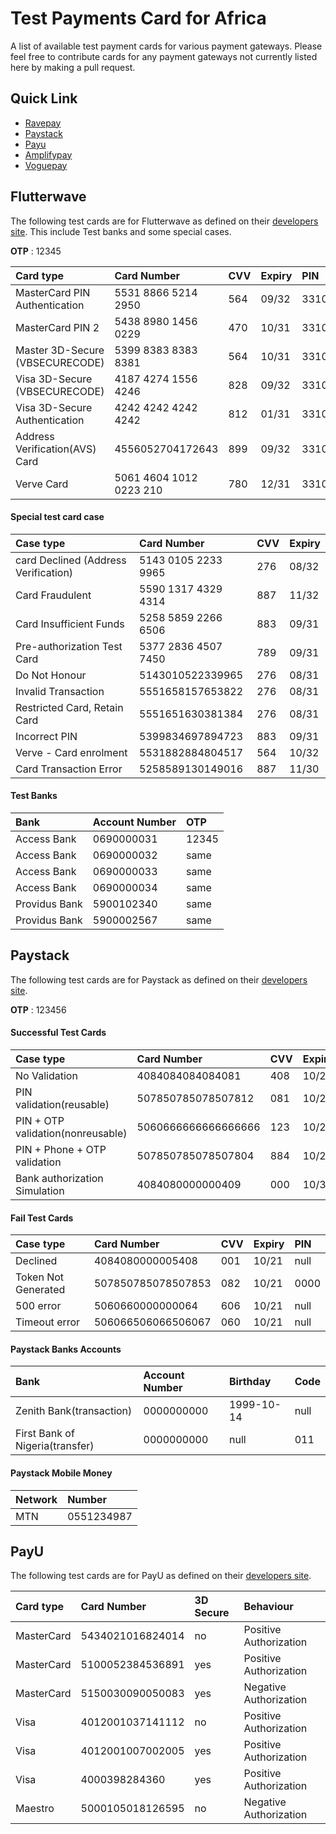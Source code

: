# Test Payments Card for Africa

A list of available test payment cards for various payment gateways. Please feel free to contribute cards for any payment gateways not currently listed here by making a pull request.

## Quick Link

- [Ravepay](#flutterwave)
- [Paystack](#paystack)
- [Payu](#payu)
- [Amplifypay]()
- [Voguepay]()

## Flutterwave

The following test cards are for Flutterwave as defined on their [developers site](https://developer.flutterwave.com/docs/test-cards). This include Test banks and some special cases.

**OTP** : 12345

Card type                         | Card Number                   | CVV       | Expiry      | PIN
:---------------------------------|:------------------------------|:----------|:------------|:---------
MasterCard PIN Authentication     | 5531 8866 5214 2950           | 564       | 09/32       | 3310
MasterCard PIN 2                  | 5438 8980 1456 0229           | 470       | 10/31       | 3310
Master 3D-Secure (VBSECURECODE)   | 5399 8383 8383 8381           | 564       | 10/31       | 3310
Visa 3D-Secure (VBSECURECODE)     | 4187 4274 1556 4246           | 828       | 09/32       | 3310
Visa 3D-Secure Authentication     | 4242 4242 4242 4242           | 812       | 01/31       | 3310
Address Verification(AVS) Card    | 4556052704172643              | 899       | 09/32       | 3310
Verve Card                        | 5061 4604 1012 0223 210       | 780       | 12/31       | 3310

#### Special test card case

Case type                              |  Card Number           | CVV       | Expiry
:--------------------------------------|:-----------------------|:----------|:------------
card Declined (Address Verification)   |  5143 0105 2233 9965   | 276       | 08/32 
Card Fraudulent                        |  5590 1317 4329 4314   | 887       | 11/32
Card Insufficient Funds                |  5258 5859 2266 6506   | 883       | 09/31
Pre-authorization Test Card            |  5377 2836 4507 7450   | 789       | 09/31
Do Not Honour                          |  5143010522339965      | 276       | 08/31
Invalid Transaction                    |  5551658157653822      | 276       | 08/31
Restricted Card, Retain Card           |  5551651630381384      | 276       | 08/31
Incorrect PIN                          |  5399834697894723      | 883       | 09/31
Verve - Card enrolment                 |  5531882884804517      | 564       | 10/32
Card Transaction Error                 |  5258589130149016      | 887       | 11/30

#### Test Banks

Bank            | Account Number     | OTP      
:---------------|:------------------|:-----------
Access Bank     | 0690000031       | 12345
Access Bank     | 0690000032       | same
Access Bank     | 0690000033       | same
Access Bank     | 0690000034       | same
Providus Bank   | 5900102340       | same
Providus Bank   | 5900002567       | same


## Paystack

The following test cards are for Paystack as defined on their [developers site](https://paystack.com/docs/payments/test-payments/).

**OTP** : 123456

#### Successful Test Cards

Case type                         | Card Number                   | CVV       | Expiry      | PIN
:---------------------------------|:------------------------------|:----------|:------------|:---------
No Validation                     | 4084084084084081              | 408       | 10/21       | null
PIN validation(reusable)          | 507850785078507812            | 081       | 10/21       | 1111
PIN + OTP validation(nonreusable) | 5060666666666666666           | 123       | 10/21       | 1234
PIN + Phone + OTP validation      | 507850785078507804            | 884       | 10/21       | 0000
Bank authorization Simulation     | 4084080000000409              | 000       | 10/31       | null

#### Fail Test Cards

Case type           | Card Number                   | CVV       | Expiry      | PIN
:-------------------|:------------------------------|:----------|:------------|:---------
Declined            | 4084080000005408              | 001       | 10/21       | null
Token Not Generated | 507850785078507853            | 082       | 10/21       | 0000
500 error           | 5060660000000064              | 606       | 10/21       | null
Timeout error       | 506066506066506067            | 060       | 10/21       | null

#### Paystack Banks Accounts

Bank                      | Account Number        | Birthday       | Code     
:-------------------------|:----------------------|:---------------|:---------
Zenith Bank(transaction)  | 0000000000            | 1999-10-14     | null 
First Bank of Nigeria(transfer) | 0000000000      | null           | 011

#### Paystack Mobile Money

Network        | Number                
:--------------|:------------------
MTN            | 0551234987        

## PayU

The following test cards are for PayU as defined on their [developers site](https://developers.payu.com/en/overview.html).

Card type               | Card Number                | 3D Secure   | Behaviour
:-----------------------|:---------------------------|:------------|:----------
MasterCard              | 5434021016824014	         | no          | Positive Authorization
MasterCard              | 5100052384536891	         | yes         | Positive Authorization
MasterCard              | 5150030090050083           | yes         | Negative Authorization
Visa                    | 4012001037141112           | no          | Positive Authorization
Visa                    | 4012001007002005           | yes         | Positive Authorization
Visa                    | 4000398284360              | yes         | Positive Authorization
Maestro                 | 5000105018126595           | no          | Negative Authorization

